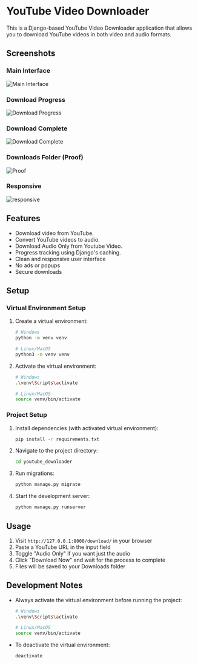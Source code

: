 # YouTube Video Downloader

This is a Django-based YouTube Video Downloader application that allows you to download YouTube videos in both video and audio formats.

## Screenshots

### Main Interface
![Main Interface](images/UI.png)

### Download Progress
![Download Progress](images/progress.png)

### Download Complete
![Download Complete](images/alert.png)

### Downloads Folder (Proof)
![Proof](images/downloads_folder.png)

### Responsive
![responsive](images/responsive.png)

## Features
- Download video from YouTube.
- Convert YouTube videos to audio.
- Download Audio Only from Youtube Video.
- Progress tracking using Django's caching.
- Clean and responsive user interface
- No ads or popups
- Secure downloads

## Setup

### Virtual Environment Setup
1. Create a virtual environment:
   ```bash
   # Windows
   python -m venv venv
   
   # Linux/MacOS
   python3 -m venv venv
   ```

2. Activate the virtual environment:
   ```bash
   # Windows
   .\venv\Scripts\activate
   
   # Linux/MacOS
   source venv/bin/activate
   ```

### Project Setup
1. Install dependencies (with activated virtual environment):
   ```bash
   pip install -r requirements.txt
   ```

2. Navigate to the project directory:
   ```bash
   cd youtube_downloader
   ```
    
3. Run migrations:
   ```bash
   python manage.py migrate
   ```

4. Start the development server:
   ```bash
   python manage.py runserver
   ```

## Usage
1. Visit `http://127.0.0.1:8000/download/` in your browser
2. Paste a YouTube URL in the input field
3. Toggle "Audio Only" if you want just the audio
4. Click "Download Now" and wait for the process to complete
5. Files will be saved to your Downloads folder

## Development Notes
- Always activate the virtual environment before running the project:
  ```bash
  # Windows
  .\venv\Scripts\activate
  
  # Linux/MacOS
  source venv/bin/activate
  ```
- To deactivate the virtual environment:
  ```bash
  deactivate
  ```
